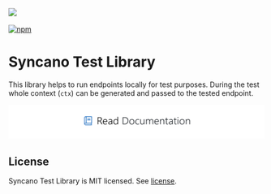 ![][Banner]

[![npm](https://img.shields.io/npm/v/@syncano/test.svg)](https://www.npmjs.org/package/@syncano/test)

# Syncano Test Library

This library helps to run endpoints locally for test purposes. During the test whole context (`ctx`) can be generated and passed to the tested endpoint.

[![Read Documentation][read-documentation.png]](docs/readme.md)

## License

Syncano Test Library is MIT licensed. See [license](license.md).

[Banner]: https://raw.githubusercontent.com/Syncano/art/master/syncano-node/repo-banner-test.png
[read-documentation.png]: https://raw.githubusercontent.com/Syncano/art/master/syncano-node/read-documentation.png
